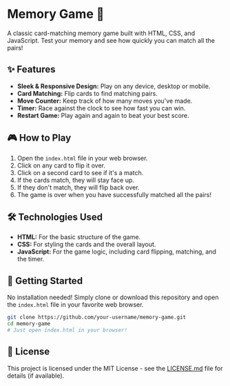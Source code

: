 # Memory Game 🧠

A classic card-matching memory game built with HTML, CSS, and JavaScript. Test your memory and see how quickly you can match all the pairs!

## ✨ Features

*   **Sleek & Responsive Design:** Play on any device, desktop or mobile.
*   **Card Matching:** Flip cards to find matching pairs.
*   **Move Counter:** Keep track of how many moves you've made.
*   **Timer:** Race against the clock to see how fast you can win.
*   **Restart Game:** Play again and again to beat your best score.

## 🎮 How to Play

1.  Open the `index.html` file in your web browser.
2.  Click on any card to flip it over.
3.  Click on a second card to see if it's a match.
4.  If the cards match, they will stay face up.
5.  If they don't match, they will flip back over.
6.  The game is over when you have successfully matched all the pairs!

## 🛠️ Technologies Used

*   **HTML:** For the basic structure of the game.
*   **CSS:** For styling the cards and the overall layout.
*   **JavaScript:** For the game logic, including card flipping, matching, and the timer.

## 🚀 Getting Started

No installation needed! Simply clone or download this repository and open the `index.html` file in your favorite web browser.

```bash
git clone https://github.com/your-username/memory-game.git
cd memory-game
# Just open index.html in your browser!
```

## 📄 License

This project is licensed under the MIT License - see the [LICENSE.md](LICENSE.md) file for details (if available).

